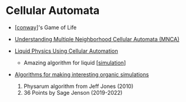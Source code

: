 Cellular Automata
=================

* [[conway]]'s Game of Life

* [Understanding Multiple Neighborhood Cellular Automata (MNCA)](https://slackermanz.com/understanding-multiple-neighborhood-cellular-automata/)

* [Liquid Physics Using Cellular Automation](http://www.jgallant.com/2d-liquid-simulator-with-cellular-automaton-in-unity/)
    * Amazing algorithm for liquid [[simulation]]

* [Algorithms for making interesting organic simulations](https://bleuje.com/physarum-explanation/)
    1. Physarum algorithm from Jeff Jones (2010)
    2. 36 Points by Sage Jenson (2019-2022)

[//begin]: # "Autogenerated link references for markdown compatibility"
[conway]: conway.md "Conways Game of Life"
[simulation]: simulation.md "Simulation"
[//end]: # "Autogenerated link references"